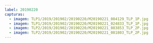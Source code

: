 ```yaml
---
label: 20190220
capturas:
  - imagem: TLP1/2019/201902/20190220/M20190221_084129_TLP_1P.jpg
  - imagem: TLP1/2019/201902/20190220/M20190221_024833_TLP_1P.jpg
  - imagem: TLP2/2019/201902/20190220/M20190221_083853_TLP_2P.jpg
  - imagem: TLP2/2019/201902/20190220/M20190221_081803_TLP_2P.jpg
---
```

